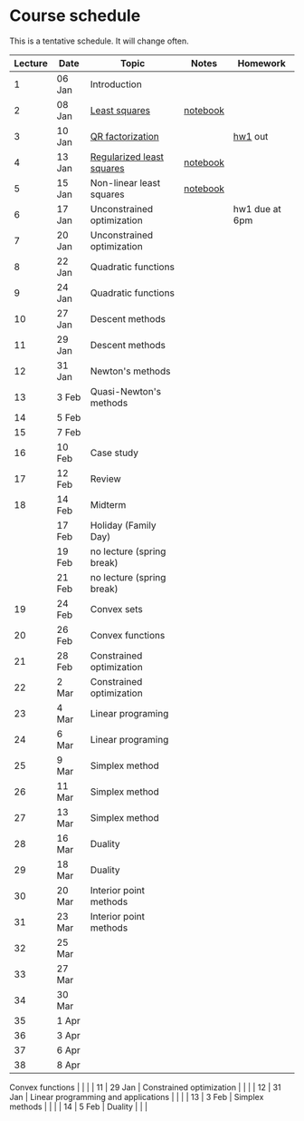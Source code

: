 # Course schedule

This is a tentative schedule. It will change often.

| Lecture | Date | Topic | Notes | Homework |
| ------- | ---- | ----- | ----- | -------- |
| 1 | 06 Jan | Introduction |||
| 2 | 08 Jan | [Least squares](notes/Least_squares.md#LeastSquares) | [notebook](https://nbviewer.jupyter.org/github/mpf/19T2-406/blob/master/docs/notebooks/least-squares.ipynb)                                 | |
| 3 | 10 Jan | [QR factorization](notes/QR_factorization.md) | | [hw1](homework/hw1.md) out |
| 4 | 13 Jan | [Regularized least squares](notes/Regularized_LS.md#Regularizedleastsquares) | [notebook](https://nbviewer.jupyter.org/github/mpf/19T2-406/blob/master/docs/notebooks/regularizedLS.ipynb) | |
| 5 | 15 Jan| Non-linear least squares  | [notebook](https://nbviewer.jupyter.org/github/mpf/19T2-406/blob/master/docs/notebooks/gaussnewton.ipynb) | |
| 6 | 17 Jan | Unconstrained optimization | | hw1 due at 6pm |
| 7 | 20 Jan | Unconstrained optimization | | |
| 8 | 22 Jan | Quadratic functions | | |
| 9 | 24 Jan | Quadratic functions | | |
| 10 | 27 Jan | Descent methods | | |
| 11 | 29 Jan | Descent methods | | |
| 12 | 31 Jan | Newton's methods | | |
| 13 | 3 Feb |  Quasi-Newton's methods| | |
| 14 | 5 Feb |      | | |
| 15 | 7 Feb |      | | |
| 16 | 10 Feb | Case study     | | |
| 17 | 12 Feb | Review     | | |
| 18 | 14 Feb | Midterm     | | |
|    | 17 Feb | Holiday (Family Day) | | |
|    | 19 Feb | no lecture (spring break) | | |
|    | 21 Feb | no lecture (spring break)| | |
| 19 | 24 Feb   |  Convex sets    | | |
| 20 | 26 Feb  |   Convex functions   | | |
| 21 | 28 Feb |    Constrained optimization  | | |
| 22 |  2 Mar |   Constrained optimization   | | |
| 23 | 4 Mar |  Linear programing    | | |
| 24 | 6 Mar |  Linear programing    | | |
| 25 | 9 Mar |  Simplex method    | | |
| 26 | 11 Mar | Simplex method     | | |
| 27 | 13 Mar | Simplex method     | | |
| 28 | 16 Mar | Duality     | | |
| 29 | 18 Mar | Duality     | | |
| 30 | 20 Mar | Interior point methods     | | |
| 31 | 23 Mar | Interior point methods     | | |
| 32 | 25 Mar |      | | |
| 33 | 27 Mar |      | | |
| 34 | 30 Mar |      | | |
| 35 | 1 Apr |      | | |
| 36 | 3 Apr |      | | |
| 37 | 6 Apr |      | | |
| 38 | 8 Apr |      | | |



Convex functions | | |
| 11 | 29 Jan | Constrained optimization | | |
| 12 | 31 Jan | Linear programming and applications | | |
| 13 | 3 Feb | Simplex methods | | |
| 14 | 5 Feb | Duality     | | |
